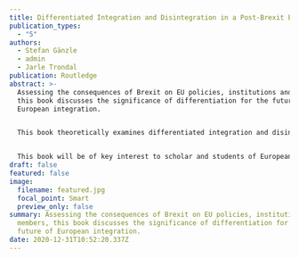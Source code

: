 ```yaml
---
title: Differentiated Integration and Disintegration in a Post-Brexit Era
publication_types:
  - "5"
authors:
  - Stefan Gänzle
  - admin
  - Jarle Trondal
publication: Routledge
abstract: >-
  Assessing the consequences of Brexit on EU policies, institutions and members,
  this book discusses the significance of differentiation for the future of
  European integration.


  This book theoretically examines differentiated integration and disintegration, focuses on how this process affects key policy areas, norms and institutions of the EU, and analyses how the process of Brexit is perceived by and impacts on third countries as well as other organizations of regional integration in a comparative perspective. This edited book brings together both leading and emerging scholars to integrate the process of Brexit into a broader analysis of the evolution, establishment and impact of the EU as a system of differentiation.


  This book will be of key interest to scholar and students of European Union politics, European integration, Brexit, and more broadly to Public Administration, Law, Economics, Finance, Philosophy, History and International Relations.
draft: false
featured: false
image:
  filename: featured.jpg
  focal_point: Smart
  preview_only: false
summary: Assessing the consequences of Brexit on EU policies, institutions and
  members, this book discusses the significance of differentiation for the
  future of European integration.
date: 2020-12-31T10:52:20.337Z
---
```

